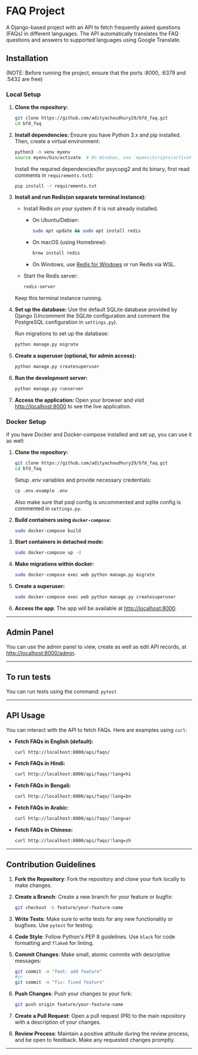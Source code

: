 # FAQ Project

A Django-based project with an API to fetch frequently asked questions (FAQs) in different languages. The API automatically translates the FAQ questions and answers to supported languages using Google Translate.

## Installation
(NOTE: Before running the project, ensure that the ports :8000, :6379 and :5432 are free)

### Local Setup

1. **Clone the repository:**
   ```bash
   git clone https://github.com/adityachoudhury29/bfd_faq.git
   cd bfd_faq
   ```

2. **Install dependencies:**
   Ensure you have Python 3.x and pip installed. Then, create a virtual environment:
   ```bash
   python3 -m venv myenv
   source myenv/bin/activate  # On Windows, use `myenv\Scripts\activate`
   ```

   Install the required dependencies(for psycopg2 and its binary, first read comments in `requirements.txt`):
   ```bash
   pip install -r requirements.txt
   ```

3. **Install and run Redis(on separate terminal instance):**
   - Install Redis on your system if it is not already installed.
     - On Ubuntu/Debian:
       ```bash
       sudo apt update && sudo apt install redis
       ```
     - On macOS (using Homebrew):
       ```bash
       brew install redis
       ```
     - On Windows, use [Redis for Windows](https://github.com/microsoftarchive/redis/releases) or run Redis via WSL.

   - Start the Redis server:
     ```bash
     redis-server
     ```
   Keep this terminal instance running.

4. **Set up the database:**
   Use the default SQLite database provided by Django (Uncomment the SQLite configuration and comment the PostgreSQL configuration in `settings.py`).

   Run migrations to set up the database:
   ```bash
   python manage.py migrate
   ```

5. **Create a superuser (optional, for admin access):**
   ```bash
   python manage.py createsuperuser
   ```

6. **Run the development server:**
   ```bash
   python manage.py runserver
   ```

7. **Access the application:**
   Open your browser and visit [http://localhost:8000](http://localhost:8000) to see the live application.

### Docker Setup

If you have Docker and Docker-compose installed and set up, you can use it as well:

1. **Clone the repository:**
   ```bash
   git clone https://github.com/adityachoudhury29/bfd_faq.git
   cd bfd_faq
   ```
   Setup .env variables and provide necessary credentials:
   ```bash
   cp .env.example .env
   ```
   Also make sure that psql config is uncommented and sqlite config is commented in `settings.py`.
   
2. **Build containers using `docker-compose`:**
   ```bash
   sudo docker-compose build
   ```
3. **Start containers in detached mode:**
   ```bash
   sudo docker-compose up -d
   ```
4. **Make migrations within docker:**
   ```bash
   sudo docker-compose exec web python manage.py migrate
   ```
5. **Create a superuser:**
   ```bash
   sudo docker-compose exec web python manage.py createsuperuser
   ```
6. **Access the app**:
   The app will be available at [http://localhost:8000](http://localhost:8000).

---

## Admin Panel
You can use the admin panel to view, create as well as edit API records, at [http://localhost:8000/admin](http://localhost:8000/admin).

---

## To run tests
You can run tests using the command: ```pytest```

---

## API Usage

You can interact with the API to fetch FAQs. Here are examples using `curl`:

- **Fetch FAQs in English (default):**
  ```bash
  curl http://localhost:8000/api/faqs/
  ```

- **Fetch FAQs in Hindi:**
  ```bash
  curl http://localhost:8000/api/faqs/?lang=hi
  ```

- **Fetch FAQs in Bengali:**
  ```bash
  curl http://localhost:8000/api/faqs/?lang=bn
  ```

- **Fetch FAQs in Arabic:**
  ```bash
  curl http://localhost:8000/api/faqs/?lang=ar
  ```

- **Fetch FAQs in Chinese:**
  ```bash
  curl http://localhost:8000/api/faqs/?lang=zh
  ```

---

## Contribution Guidelines

1. **Fork the Repository**: 
   Fork the repository and clone your fork locally to make changes.

2. **Create a Branch**: 
   Create a new branch for your feature or bugfix:
   ```bash
   git checkout -b feature/your-feature-name
   ```

3. **Write Tests**: 
   Make sure to write tests for any new functionality or bugfixes. Use `pytest` for testing.

4. **Code Style**: 
   Follow Python's PEP 8 guidelines. Use `black` for code formatting and `flake8` for linting.

5. **Commit Changes**: 
   Make small, atomic commits with descriptive messages:
   ```bash
   git commit -m "feat: add feature"
   #or
   git commit -m "fix: fixed feature"
   ```

6. **Push Changes**:
   Push your changes to your fork:
   ```bash
   git push origin feature/your-feature-name
   ```

7. **Create a Pull Request**: 
   Open a pull request (PR) to the main repository with a description of your changes.

8. **Review Process**: 
   Maintain a positive attitude during the review process, and be open to feedback. Make any requested changes promptly.

---
